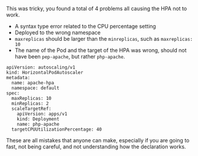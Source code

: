 This was tricky, you found a total of 4 problems all causing the HPA not to work.

- A syntax type error related to the CPU percentage setting
- Deployed to the wrong namespace
- `maxreplicas` should be larger than the `minreplicas`, such as `maxreplicas: 10`
- The name of the Pod and the target of the HPA was wrong, should not have been `pep-apache`, but rather `php-apache`.

```
apiVersion: autoscaling/v1
kind: HorizontalPodAutoscaler
metadata:
  name: apache-hpa
  namespace: default
spec:
  maxReplicas: 10
  minReplicas: 2
  scaleTargetRef:
    apiVersion: apps/v1
    kind: Deployment
    name: php-apache
  targetCPUUtilizationPercentage: 40
```
These are all mistakes that anyone can make, especially if you are going to fast, not being careful, and not understanding how the declaration works.
